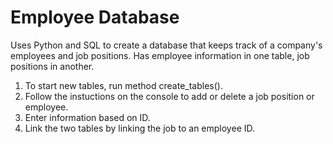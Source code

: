 # Employee Database
Uses Python and SQL to create a database that keeps track of a company's employees and job positions.
Has employee information in one table, job positions in another.
1. To start new tables, run method create_tables().
2. Follow the instuctions on the console to add or delete a job position or employee.
3. Enter information based on ID.
4. Link the two tables by linking the job to an employee ID.

